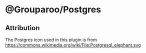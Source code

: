 # @Grouparoo/Postgres

## Attribution

The Postgres icon used in this plugin is from https://commons.wikimedia.org/wiki/File:Postgresql_elephant.svg
